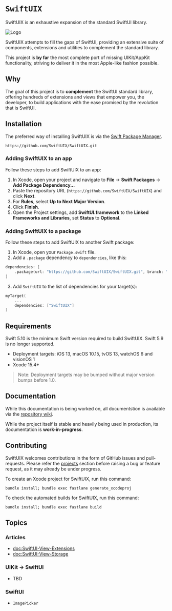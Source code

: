 # ``SwiftUIX``

SwiftUIX is an exhaustive expansion of the standard SwiftUI library.

![Logo][Logo]

SwiftUIX attempts to fill the gaps of SwiftUI, providing an extensive suite of components, extensions and utilities to complement the standard library.

This project is **by far** the most complete port of missing UIKit/AppKit functionality, striving to deliver it in the most Apple-like fashion possible.


## Why

The goal of this project is to **complement** the SwiftUI standard library, offering hundreds of extensions and views that empower you, the developer, to build applications with the ease promised by the revolution that is SwiftUI.


## Installation

The preferred way of installing SwiftUIX is via the [Swift Package Manager][SPM].

```
https://github.com/SwiftUIX/SwiftUIX.git
```

### Adding SwiftUIX to an app

Follow these steps to add SwiftUIX to an app:

1. In Xcode, open your project and navigate to **File** → **Swift Packages** → **Add Package Dependency...**
2. Paste the repository URL (`https://github.com/SwiftUIX/SwiftUIX`) and click **Next**.
3. For **Rules**, select **Up to Next Major Version**.
4. Click **Finish**.
5. Open the Project settings, add **SwiftUI.framework** to the **Linked Frameworks and Libraries**, set **Status** to **Optional**.

### Adding SwiftUIX to a package

Follow these steps to add SwiftUIX to another Swift package:

1. In Xcode, open your `Package.swift` file.
2. Add a `.package` dependency to `dependencies`, like this:

```swift
dependencies: [
    .package(url: "https://github.com/SwiftUIX/SwiftUIX.git", branch: "master"),
]
```

3. Add `SwiftUIX` to the list of dependencies for your target(s):

```swift
myTarget(
    ...
    dependencies: ["SwiftUIX"]
)
```


## Requirements

Swift 5.10 is the minimum Swift version required to build SwiftUIX. Swift 5.9 is no longer supported.

- Deployment targets: iOS 13, macOS 10.15, tvOS 13, watchOS 6 and visionOS 1
- Xcode 15.4+

> Note: Deployment targets may be bumped without major version bumps before 1.0.



## Documentation

While this documentation is being worked on, all documentstion is available via the [repository wiki][Wiki].

While the project itself is stable and heavily being used in production, its documentation is **work-in-progress**.



## Contributing

SwiftUIX welcomes contributions in the form of GitHub issues and pull-requests. Please refer the [projects][Projects] section before raising a bug or feature request, as it may already be under progress.

To create an Xcode project for SwiftUIX, run this command:

```
bundle install; bundle exec fastlane generate_xcodeproj
```

To check the automated builds for SwiftUIX, run this command:

```
bundle install; bundle exec fastlane build
```



## Topics


### Articles

- <doc:SwiftUI-View-Extensions>
- <doc:SwiftUI-View-Storage>


### UIKit → SwiftUI

- TBD

### SwiftUI

- ``ImagePicker``


[Logo]: https://raw.githubusercontent.com/SwiftUIX/SwiftUIX/master/Assets/logo.png

[License]: https://vmanot.mit-license.org
[Patreon]: http://patreon.com/vmanot
[Projects]: https://github.com/SwiftUIX/SwiftUIX/projects
[Wiki]: https://github.com/SwiftUIX/SwiftUIX/wiki

[Vatsal]: http://twitter.com/vatsal_manot
[Brett]: https://github.com/Brett-Best
[Kabir]: https://github.com/kabiroberai
[Nathan]: https://github.com/nathantannar4

[SPM]: https://swift.org/package-manager/
